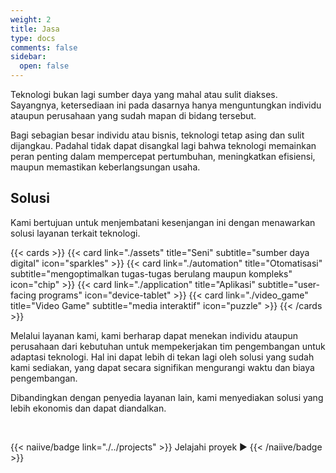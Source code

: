 ```yaml
---
weight: 2
title: Jasa
type: docs
comments: false
sidebar:
  open: false
---
```


Teknologi bukan lagi sumber daya yang mahal atau sulit diakses. Sayangnya, ketersediaan ini pada dasarnya hanya menguntungkan individu ataupun perusahaan yang sudah mapan di bidang tersebut.

Bagi sebagian besar individu atau bisnis, teknologi tetap asing dan sulit dijangkau. Padahal tidak dapat disangkal lagi bahwa teknologi memainkan peran penting dalam mempercepat pertumbuhan, meningkatkan efisiensi, maupun memastikan keberlangsungan usaha.

## Solusi

Kami bertujuan untuk menjembatani kesenjangan ini dengan menawarkan solusi layanan terkait teknologi.

{{< cards >}}
  {{< card link="./assets" title="Seni" subtitle="sumber daya digital" icon="sparkles" >}}
  {{< card link="./automation" title="Otomatisasi" subtitle="mengoptimalkan tugas-tugas berulang maupun kompleks" icon="chip" >}}
  {{< card link="./application" title="Aplikasi" subtitle="user-facing programs" icon="device-tablet" >}}
  {{< card link="./video_game" title="Video Game" subtitle="media interaktif" icon="puzzle" >}}
{{< /cards >}}

Melalui layanan kami, kami berharap dapat menekan individu ataupun perusahaan dari kebutuhan untuk mempekerjakan tim pengembangan untuk adaptasi teknologi. Hal ini dapat lebih di tekan lagi oleh solusi yang sudah kami sediakan, yang dapat secara signifikan mengurangi waktu dan biaya pengembangan.

Dibandingkan dengan penyedia layanan lain, kami menyediakan solusi yang lebih ekonomis dan dapat diandalkan.

<br>

{{< naiive/badge link="./../projects" >}}
Jelajahi proyek ▶️
{{< /naiive/badge >}}

<br>
